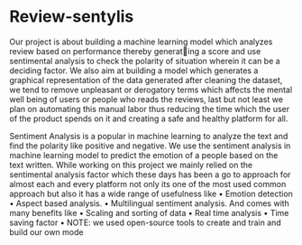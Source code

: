 # Review-sentylis
Our project is about building a machine learning model
which analyzes review based on performance thereby generating a score and use sentimental analysis to check the polarity
of situation wherein it can be a deciding factor. We also aim at
building a model which generates a graphical representation of
the data generated after cleaning the dataset, we tend to remove
unpleasant or derogatory terms which affects the mental well
being of users or people who reads the reviews, last but not
least we plan on automating this manual labor thus reducing
the time which the user of the product spends on it and creating
a safe and healthy platform for all.

Sentiment Analysis is a popular in machine learning to
analyze the text and find the polarity like positive and negative.
We use the sentiment analysis in machine learning model to
predict the emotion of a people based on the text written.
While working on this project we mainly relied on the
sentimental analysis factor which these days has been a go
to approach for almost each and every platform not only its
one of the most used common approach but also it has a wide
range of usefulness like • Emotion detection • Aspect based
analysis. • Multilingual sentiment analysis. And comes with
many benefits like • Scaling and sorting of data • Real time
analysis • Time saving factor
• NOTE: we used open-source tools to create and train and
build our own mode
